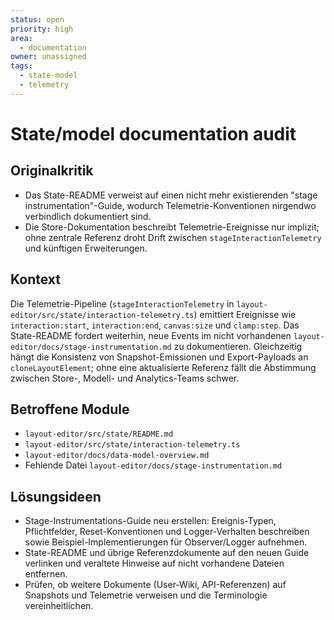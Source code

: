 ```yaml
---
status: open
priority: high
area:
  - documentation
owner: unassigned
tags:
  - state-model
  - telemetry
---
```


# State/model documentation audit

## Originalkritik
- Das State-README verweist auf einen nicht mehr existierenden "stage instrumentation"-Guide, wodurch Telemetrie-Konventionen nirgendwo verbindlich dokumentiert sind.
- Die Store-Dokumentation beschreibt Telemetrie-Ereignisse nur implizit; ohne zentrale Referenz droht Drift zwischen `stageInteractionTelemetry` und künftigen Erweiterungen.

## Kontext
Die Telemetrie-Pipeline (`stageInteractionTelemetry` in `layout-editor/src/state/interaction-telemetry.ts`) emittiert Ereignisse wie `interaction:start`, `interaction:end`, `canvas:size` und `clamp:step`. Das State-README fordert weiterhin, neue Events im nicht vorhandenen `layout-editor/docs/stage-instrumentation.md` zu dokumentieren. Gleichzeitig hängt die Konsistenz von Snapshot-Emissionen und Export-Payloads an `cloneLayoutElement`; ohne eine aktualisierte Referenz fällt die Abstimmung zwischen Store-, Modell- und Analytics-Teams schwer.

## Betroffene Module
- `layout-editor/src/state/README.md`
- `layout-editor/src/state/interaction-telemetry.ts`
- `layout-editor/docs/data-model-overview.md`
- Fehlende Datei `layout-editor/docs/stage-instrumentation.md`

## Lösungsideen
- Stage-Instrumentations-Guide neu erstellen: Ereignis-Typen, Pflichtfelder, Reset-Konventionen und Logger-Verhalten beschreiben sowie Beispiel-Implementierungen für Observer/Logger aufnehmen.
- State-README und übrige Referenzdokumente auf den neuen Guide verlinken und veraltete Hinweise auf nicht vorhandene Dateien entfernen.
- Prüfen, ob weitere Dokumente (User-Wiki, API-Referenzen) auf Snapshots und Telemetrie verweisen und die Terminologie vereinheitlichen.
